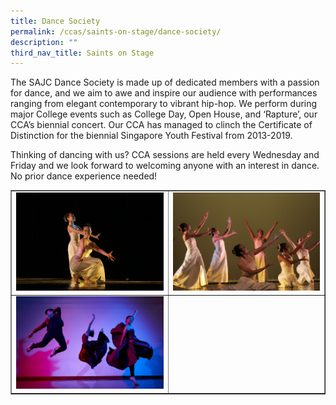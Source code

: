 ```yaml
---
title: Dance Society
permalink: /ccas/saints-on-stage/dance-society/
description: ""
third_nav_title: Saints on Stage
---
```

<p>The SAJC Dance Society is made up of dedicated members with a passion for dance, and we aim to awe and inspire our audience with performances ranging from elegant contemporary to vibrant hip-hop. We perform during major College events such as College Day, Open House, and &lsquo;Rapture&rsquo;, our CCA&rsquo;s biennial concert. Our CCA has managed to clinch the Certificate of Distinction for the biennial Singapore Youth Festival from 2013-2019.</p>
<p>Thinking of dancing with us? CCA sessions are held every Wednesday and Friday and we look forward to welcoming anyone with an interest in dance. No prior dance experience needed!</p>
<table style="border-collapse: collapse; width: 100%;" border="1">
<tbody>
<tr>
<td style="width: 50%;"><img src="/images/ds1.jpg"></td>
<td style="width: 50%;"><img src="/images/ds2.jpg"></td>
</tr>
<tr>
<td style="width: 50%;"><img src="/images/ds3.jpg"></td>
<td style="width: 50%;">&nbsp;</td>
</tr>
</tbody>
</table>